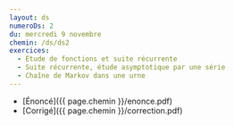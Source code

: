 ```yaml
---
layout: ds
numeroDs: 2
du: mercredi 9 novembre
chemin: /ds/ds2
exercices: 
  - Étude de fonctions et suite récurrente
  - Suite récurrente, étude asymptotique par une série
  - Chaîne de Markov dans une urne
---
```


- [Énoncé]({{ page.chemin }}/enonce.pdf) 
- [Corrigé]({{ page.chemin }}/correction.pdf)

